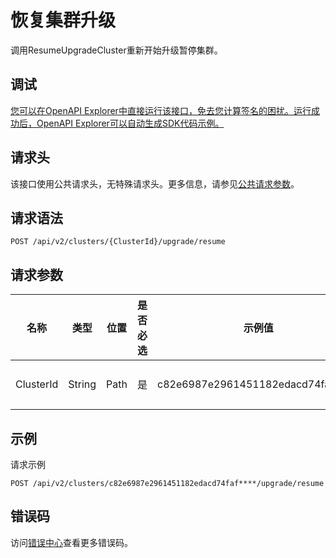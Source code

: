 # 恢复集群升级

调用ResumeUpgradeCluster重新开始升级暂停集群。

## 调试

[您可以在OpenAPI Explorer中直接运行该接口，免去您计算签名的困扰。运行成功后，OpenAPI Explorer可以自动生成SDK代码示例。](https://api.aliyun.com/#product=CS&api=ResumeUpgradeCluster&type=ROA&version=2015-12-15)

## 请求头

该接口使用公共请求头，无特殊请求头。更多信息，请参见[公共请求参数](~~167755~~)。

## 请求语法

```
POST /api/v2/clusters/{ClusterId}/upgrade/resume 
```

## 请求参数

|名称|类型|位置|是否必选|示例值|描述|
|--|--|--|----|---|--|
|ClusterId|String|Path|是|c82e6987e2961451182edacd74faf\*\*\*\*|集群ID。 |

## 示例

请求示例

```
POST /api/v2/clusters/c82e6987e2961451182edacd74faf****/upgrade/resume
```

## 错误码

访问[错误中心](https://error-center.aliyun.com/status/product/CS)查看更多错误码。

